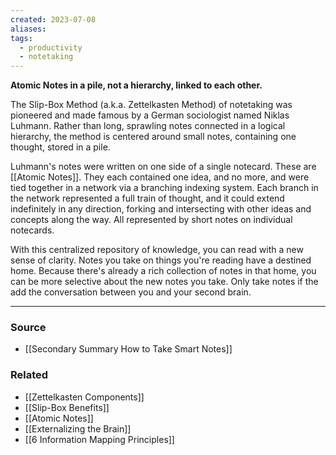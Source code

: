 ```yaml
---
created: 2023-07-08
aliases: 
tags:
  - productivity
  - notetaking
---
```

**Atomic Notes in a pile, not a hierarchy, linked to each other.**

The Slip-Box Method (a.k.a. Zettelkasten Method) of notetaking was pioneered and made famous by a German sociologist named Niklas Luhmann. Rather than long, sprawling notes connected in a logical hierarchy, the method is centered around small notes, containing one thought, stored in a pile.

Luhmann's notes were written on one side of a single notecard. These are [[Atomic Notes]]. They each contained one idea, and no more, and were tied together in a network via a branching indexing system. Each branch in the network represented a full train of thought, and it could extend indefinitely in any direction, forking and intersecting with other ideas and concepts along the way. All represented by short notes on individual notecards. 

With this centralized repository of knowledge, you can read with a new sense of clarity. Notes you take on things you're reading have a destined home. Because there's already a rich collection of notes in that home, you can be more selective about the new notes you take. Only take notes if the add the conversation between you and your second brain.

---

### Source
- [[Secondary Summary How to Take Smart Notes]]

### Related
- [[Zettelkasten Components]]
- [[Slip-Box Benefits]]
- [[Atomic Notes]]
- [[Externalizing the Brain]]
- [[6 Information Mapping Principles]]